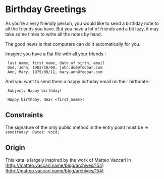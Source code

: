 Birthday Greetings
==================

As you’re a very friendly person, you would like to send a birthday note to all the friends you have. But you have a lot of friends and a bit lazy, it may take some times to write all the notes by hand.

The good news is that computers can do it automatically for you.

Imagine you have a flat file with all your friends :

     last_name, first_name, date_of_birth, email
     Doe, John, 1982/10/08, john.doe@foobar.com
     Ann, Mary, 1975/09/11, mary.ann@foobar.com


And you want to send them a happy birthday email on their birthdate :

     Subject: Happy birthday!
    
     Happy birthday, dear <first_name>!


Constraints
------
The signature of the only public method in the entry point must be => `send(today: Date): void;`


Origin
------

This kata is largely inspired by the work of Matteo Vaccari in [http://matteo.vaccari.name/blog/archives/154](http://matteo.vaccari.name/blog/archives/154)